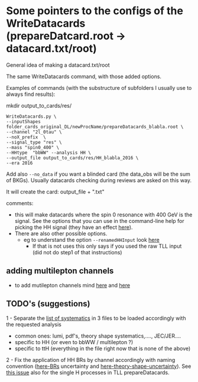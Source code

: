 # Some pointers to the configs of the WriteDatacards (prepareDatcard.root -> datacard.txt/root)

General idea of making a datacard.txt/root

The same WriteDatacards command, with those added options.

Examples of commands (with the substructure of subfolders I usually use to always find results):

mkdir output_to_cards/res/

```
WriteDatacards.py \
--inputShapes folder_cards_original_DL/newProcName/prepareDatacards_blabla.root \
--channel "2l_0tau" \
--noX_prefix  \
--signal_type "res" \
--mass "spin0_400" \
--HHtype  "bbWW" --analysis HH \
--output_file output_to_cards/res/HH_blabla_2016 \
--era 2016
```

Add also `--no_data` if you want a blinded card (the data_obs will be the sum of BKGs).
Usually datacards checking during reviews are asked on this way.

It will create the card: output_file + ".txt"

comments:

- this will make datacards where the spin 0 resonance with 400 GeV is the signal. See the options that you can use in the command-line help for picking the HH signal (they have an effect [here](https://github.com/HEP-KBFI/CombineHarvester/blob/961f2b1a0a8ae002e3d7fd82fb523fa11fa97568/ttH_htt/configs/list_channels_HH.py#L57-L81)).
- There are also other possible options.
  - eg to understand the option `--renamedHHInput` look [here](https://github.com/HEP-KBFI/CombineHarvester/blob/master/ttH_htt/instructions/README_cards_kl_kt_lik.md)
    - If that is not uses this only says if you used the raw TLL input (did not do step1 of that instructions)

## adding multilepton channels

- to add mutilepton channels mind [here](https://github.com/HEP-KBFI/CombineHarvester/blob/612740181c88378389d0b736675645c1c7e9b348/ttH_htt/configs/list_channels_HH.py#L76-L89) and [here](https://github.com/HEP-KBFI/CombineHarvester/blob/612740181c88378389d0b736675645c1c7e9b348/ttH_htt/configs/plot_options_HH.py#L104-L150)

## TODO's (suggestions)

1 -  Separate the [list of systematics](https://github.com/HEP-KBFI/CombineHarvester/blob/612740181c88378389d0b736675645c1c7e9b348/ttH_htt/configs/list_syst.py) in 3 files to be loaded accordingly with the requested analysis
- common ones: lumi, pdf's, theory shape systematics,...., JEC/JER....
- specific to HH (or even to bbWW / multilepton ?)
- specific to ttH (everything in the file right now that is none of the above)

2 - Fix the application of HH BRs by channel accordingly with naming convention ([here-BRs](https://github.com/HEP-KBFI/CombineHarvester/blob/612740181c88378389d0b736675645c1c7e9b348/ttH_htt/configs/list_syst.py#L61-L66) uncertainty and [here-theory-shape-uncertainty](https://github.com/HEP-KBFI/CombineHarvester/blob/612740181c88378389d0b736675645c1c7e9b348/ttH_htt/configs/list_syst.py#L90)). See [this issue](https://github.com/HEP-KBFI/hh-bbww/issues/6) also for the single H processes in TLL prepareDatacards.
